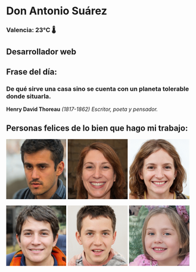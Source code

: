# Don Antonio Suárez
### Valencia:  23°C 🌡️
## Desarrollador web
## Frase del día:
<!-- START QUOTE -->
### De qué sirve una casa sino se cuenta con un planeta tolerable donde situarla.
**Henry David Thoreau** *(1817-1862) Escritor, poeta y pensador.*
<!-- END QUOTE -->






## Personas felices de lo bien que hago mi trabajo:

<p float="left">
  <img src="src/image_0.png" width="32%" />
  <img src="src/image_1.png" width="32%" /> 
  <img src="src/image_2.png" width="32%" />
</p>
<p float="left">
  <img src="src/image_3.png" width="32%" />
  <img src="src/image_4.png" width="32%" /> 
  <img src="src/image_5.png" width="32%" />
</p>